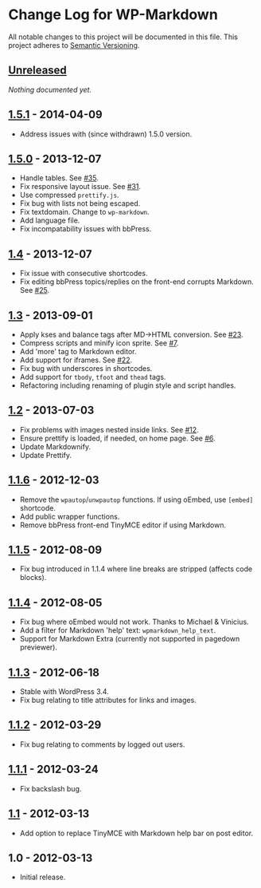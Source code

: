 # Change Log for WP-Markdown

All notable changes to this project will be documented in this file.
This project adheres to [Semantic Versioning](http://semver.org/).

## [Unreleased]

_Nothing documented yet._

## [1.5.1] - 2014-04-09
* Address issues with (since withdrawn) 1.5.0 version.

## [1.5.0] - 2013-12-07
* Handle tables. See [#35].
* Fix responsive layout issue. See [#31].
* Use compressed `prettify.js`.
* Fix bug with lists not being escaped.
* Fix textdomain. Change to `wp-markdown`.
* Add language file.
* Fix incompatability issues with bbPress.

## [1.4] - 2013-12-07
* Fix issue with consecutive shortcodes.
* Fix editing bbPress topics/replies on the front-end corrupts Markdown. See [#25].

## [1.3] - 2013-09-01
* Apply kses and balance tags after MD->HTML conversion. See [#23].
* Compress scripts and minify icon sprite. See [#7].
* Add 'more' tag to Markdown editor.
* Add support for iframes. See [#22].
* Fix bug with underscores in shortcodes.
* Add support for `tbody`, `tfoot` and `thead` tags.
* Refactoring including renaming of plugin style and script handles.

## [1.2] - 2013-07-03
* Fix problems with images nested inside links. See [#12].
* Ensure prettify is loaded, if needed, on home page. See [#6].
* Update Markdownify.
* Update Prettify.

## [1.1.6] - 2012-12-03

* Remove the `wpautop`/`unwpautop` functions. If using oEmbed, use `[embed]` shortcode.
* Add public wrapper functions.
* Remove bbPress front-end TinyMCE editor if using Markdown.

## [1.1.5] - 2012-08-09
* Fix bug introduced in 1.1.4 where line breaks are stripped (affects code blocks).

## [1.1.4] - 2012-08-05
* Fix bug where oEmbed would not work. Thanks to Michael & Vinicius.
* Add a filter for Markdown 'help' text: `wpmarkdown_help_text`.
* Support for Markdown Extra (currently not supported in pagedown previewer).

## [1.1.3] - 2012-06-18
* Stable with WordPress 3.4.
* Fix bug relating to title attributes for links and images.

## [1.1.2] - 2012-03-29
* Fix bug relating to comments by logged out users.

## [1.1.1] - 2012-03-24
* Fix backslash bug.

## [1.1] - 2012-03-13
* Add option to replace TinyMCE with Markdown help bar on post editor.

## 1.0 - 2012-03-13
* Initial release.

[Unreleased]: https://github.com/stephenharris/wp-markdown/compare/1.5.1...HEAD
[1.5.1]: https://github.com/stephenharris/wp-markdown/compare/1.5.0...1.5.1
[1.5.0]: https://github.com/stephenharris/wp-markdown/compare/1.4...1.5.0
[1.4]: https://github.com/stephenharris/wp-markdown/compare/1.3...1.4
[1.3]: https://github.com/stephenharris/wp-markdown/compare/1.2...1.3
[1.2]: https://github.com/stephenharris/wp-markdown/compare/1.1.6...1.2
[1.1.6]: https://github.com/stephenharris/wp-markdown/compare/1.1.5...1.1.6
[1.1.5]: https://github.com/stephenharris/wp-markdown/compare/1.1.4...1.1.5
[1.1.4]: https://github.com/stephenharris/wp-markdown/compare/1.1.3...1.1.4
[1.1.3]: https://github.com/stephenharris/wp-markdown/compare/1.1.2...1.1.3
[1.1.2]: https://github.com/stephenharris/wp-markdown/compare/1.1.1...1.1.2
[1.1.1]: https://github.com/stephenharris/wp-markdown/compare/1.1...1.1.1
[1.1]: https://github.com/stephenharris/wp-markdown/compare/1.0...1.1

[#35]: https://github.com/stephenharris/WP-MarkDown/issues/35
[#31]: https://github.com/stephenharris/WP-MarkDown/issues/31
[#25]: https://github.com/stephenharris/WP-MarkDown/issues/25
[#23]: https://github.com/stephenharris/WP-MarkDown/issues/23
[#22]: https://github.com/stephenharris/WP-MarkDown/issues/22
[#12]: https://github.com/stephenharris/WP-MarkDown/issues/12
[#7]: https://github.com/stephenharris/WP-MarkDown/issues/7
[#6]: https://github.com/stephenharris/WP-MarkDown/issues/6
